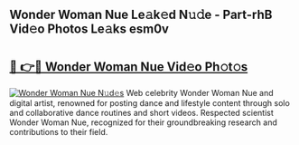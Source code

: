 ## Wonder Woman Nue Le𝚊k𝚎d N𝚞𝚍e - Part-rhB Vid𝚎o Photos Le𝚊ks esm0v

# <h2><a href="http://fb9qt5.evod.top/?m=Wonder+Woman+Nue">🔗 👉🔴 Wonder Woman Nue Vid𝚎o Ph𝚘t𝚘s</a></h2>

[![Wonder Woman Nue N𝚞d𝚎s](https://i.imgur.com/8V9OHl7.gif)](http://fb9qt5.evod.top/?m=Wonder+Woman+Nue)
Web celebrity Wonder Woman Nue and digital artist, renowned for posting dance and lifestyle content through solo and collaborative dance routines and short videos. Respected scientist Wonder Woman Nue, recognized for their groundbreaking research and contributions to their field. 
